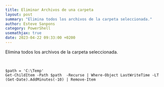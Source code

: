 ```yaml
---
title: Eliminar Archivos de una carpeta
layout: post
summary: "Elimina todos los archivos de la carpeta seleccionada."
author: Esteve Sanpons
category: PowerShell
usemathjax: true
date: 2023-04-22 09:33:00 +0200
---
```


Elimina todos los archivos de la carpeta seleccionada.

<br>

```
$path = 'C:\Temp'
Get-ChildItem -Path $path  -Recurse | Where-Object LastWriteTime -LT (Get-Date).AddMinutes(-10) | Remove-Item
```
